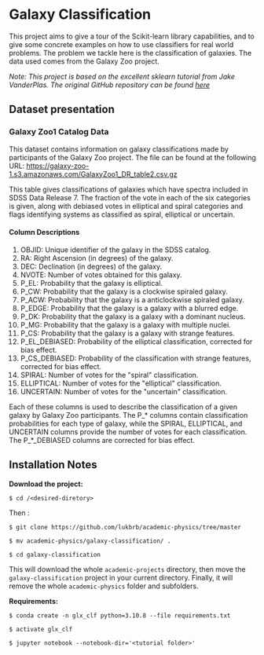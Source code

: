 # Galaxy Classification

This project aims to give a tour of the Scikit-learn library capabilities, and to give some concrete examples on how to use classifiers for real world problems.
The problem we tackle here is the classification of galaxies. The data used comes from the Galaxy Zoo project.

*Note: This project is based on the excellent sklearn tutorial from Jake VanderPlas. The original GitHub repository can be found [here](https://github.com/jakevdp/sklearn_tutorial)*

## Dataset presentation

### Galaxy Zoo1 Catalog Data

This dataset contains information on galaxy classifications made by participants of the Galaxy Zoo project.
The file can be found at the following URL: <https://galaxy-zoo-1.s3.amazonaws.com/GalaxyZoo1_DR_table2.csv.gz>

This table gives classifications of galaxies which have spectra included in SDSS Data Release 7.
The fraction of the vote in each of the six categories is given, along with debiased votes in elliptical and spiral categories and
flags identifying systems as classified as spiral, elliptical or uncertain.

#### Column Descriptions

1. OBJID: Unique identifier of the galaxy in the SDSS catalog.
2. RA: Right Ascension (in degrees) of the galaxy.
3. DEC: Declination (in degrees) of the galaxy.
4. NVOTE: Number of votes obtained for this galaxy.
5. P_EL: Probability that the galaxy is elliptical.
6. P_CW: Probability that the galaxy is a clockwise spiraled galaxy.
7. P_ACW: Probability that the galaxy is a anticlockwise spiraled galaxy.
8. P_EDGE: Probability that the galaxy is a galaxy with a blurred edge.
9. P_DK: Probability that the galaxy is a galaxy with a dominant nucleus.
10. P_MG: Probability that the galaxy is a galaxy with multiple nuclei.
11. P_CS: Probability that the galaxy is a galaxy with strange features.
12. P_EL_DEBIASED: Probability of the elliptical classification, corrected for bias effect.
13. P_CS_DEBIASED: Probability of the classification with strange features, corrected for bias effect.
14. SPIRAL: Number of votes for the "spiral" classification.
15. ELLIPTICAL: Number of votes for the "elliptical" classification.
16. UNCERTAIN: Number of votes for the "uncertain" classification.

Each of these columns is used to describe the classification of a given galaxy by Galaxy Zoo participants.
The P_* columns contain classification probabilities for each type of galaxy, while the SPIRAL, ELLIPTICAL,
and UNCERTAIN columns provide the number of votes for each classification. The P_*_DEBIASED columns are corrected for bias effect.

## Installation Notes

**Download the project:**

``` shell
$ cd /<desired-diretory>
```

Then :

``` shell
$ git clone https://github.com/lukbrb/academic-physics/tree/master

$ mv academic-physics/galaxy-classification/ .

$ cd galaxy-classification
```

This will download the whole `academic-projects` directory, then move the `galaxy-classification` project in your current directory. Finally,
it will remove the whole `academic-physics` folder and subfolders.

**Requirements:**  

``` shell
$ conda create -n glx_clf python=3.10.8 --file requirements.txt
```

``` shell
$ activate glx_clf
```

``` shell
$ jupyter notebook --notebook-dir='<tutorial folder>'
```
